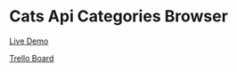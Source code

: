 # Cats Api Categories Browser
[Live Demo](http://core.cyberzenno.com/cats-api-browser)

[Trello Board](https://trello.com/b/xves4Mep/cats-api-browser-eo-test)
